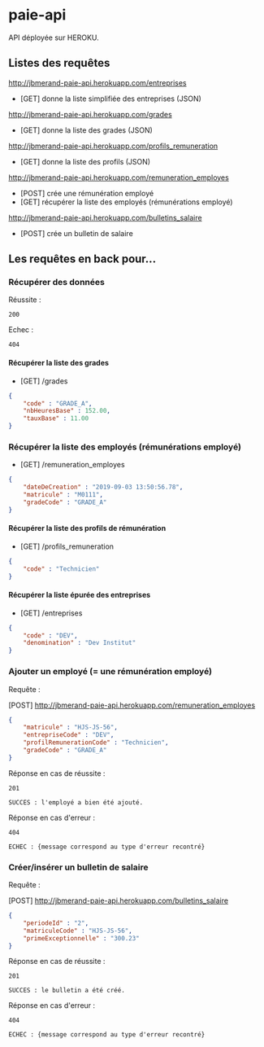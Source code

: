 # paie-api

API déployée sur HEROKU.

## Listes des requêtes

http://jbmerand-paie-api.herokuapp.com/entreprises
- [GET] donne la liste simplifiée des entreprises (JSON)

http://jbmerand-paie-api.herokuapp.com/grades
- [GET] donne la liste des grades (JSON)

http://jbmerand-paie-api.herokuapp.com/profils_remuneration
- [GET] donne la liste des profils (JSON)

http://jbmerand-paie-api.herokuapp.com/remuneration_employes
- [POST] crée une rémunération employé
- [GET] récupérer la liste des employés (rémunérations employé)

http://jbmerand-paie-api.herokuapp.com/bulletins_salaire
- [POST] crée un bulletin de salaire

## Les requêtes en back pour...

### Récupérer des données

Réussite :  
```
200
```
Echec :
```
404
```

#### Récupérer la liste des grades
- [GET] /grades
```JSON
{
    "code" : "GRADE_A",
    "nbHeuresBase" : 152.00,
    "tauxBase" : 11.00
}
```

### Récupérer la liste des employés (rémunérations employé)

- [GET] /remuneration_employes
```JSON
{
    "dateDeCreation" : "2019-09-03 13:50:56.78",
    "matricule" : "M0111",
    "gradeCode" : "GRADE_A"
}
```

#### Récupérer la liste des profils de rémunération
- [GET] /profils_remuneration
```JSON
{
    "code" : "Technicien"
}
```

#### Récupérer la liste épurée des entreprises
- [GET] /entreprises
```JSON
{
    "code" : "DEV",
    "denomination" : "Dev Institut"
}
```

### Ajouter un employé (= une rémunération employé)

Requête  :

[POST] http://jbmerand-paie-api.herokuapp.com/remuneration_employes
```JSON
{
    "matricule" : "HJS-JS-56",
    "entrepriseCode" : "DEV",
    "profilRemunerationCode" : "Technicien",
    "gradeCode" : "GRADE_A"
}
```

Réponse en cas de réussite :
```
201

SUCCES : l'employé a bien été ajouté.

```
Réponse en cas d'erreur :

```
404
    
ECHEC : {message correspond au type d'erreur recontré}
```

### Créer/insérer un bulletin de salaire

Requête  :

[POST] http://jbmerand-paie-api.herokuapp.com/bulletins_salaire
```JSON
{
    "periodeId" : "2",
    "matriculeCode" : "HJS-JS-56",
    "primeExceptionnelle" : "300.23"
}
```

Réponse en cas de réussite :
```
201

SUCCES : le bulletin a été créé.

```
Réponse en cas d'erreur :

```
404
    
ECHEC : {message correspond au type d'erreur recontré}
```
